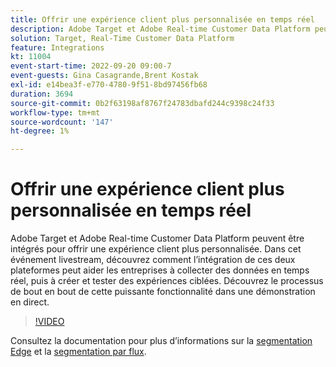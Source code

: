 ```yaml
---
title: Offrir une expérience client plus personnalisée en temps réel
description: Adobe Target et Adobe Real-time Customer Data Platform peuvent être intégrés pour offrir une expérience client plus personnalisée. Dans cet événement livestream, découvrez comment l’intégration de ces deux plateformes peut aider les entreprises à collecter des données en temps réel, puis à créer et tester des expériences ciblées. Découvrez le processus de bout en bout de cette puissante fonctionnalité dans une démonstration en direct.
solution: Target, Real-Time Customer Data Platform
feature: Integrations
kt: 11004
event-start-time: 2022-09-20 09:00-7
event-guests: Gina Casagrande,Brent Kostak
exl-id: e14bea3f-e770-4780-9f51-8bd97456fb68
duration: 3694
source-git-commit: 0b2f63198af8767f24783dbafd244c9398c24f33
workflow-type: tm+mt
source-wordcount: '147'
ht-degree: 1%

---
```


# Offrir une expérience client plus personnalisée en temps réel

Adobe Target et Adobe Real-time Customer Data Platform peuvent être intégrés pour offrir une expérience client plus personnalisée. Dans cet événement livestream, découvrez comment l’intégration de ces deux plateformes peut aider les entreprises à collecter des données en temps réel, puis à créer et tester des expériences ciblées. Découvrez le processus de bout en bout de cette puissante fonctionnalité dans une démonstration en direct.

>[!VIDEO](https://video.tv.adobe.com/v/3409425/?quality=12&learn=on)

Consultez la documentation pour plus d’informations sur la [segmentation Edge](https://experienceleague.adobe.com/docs/experience-platform/segmentation/ui/edge-segmentation.html?lang=fr) et la [ segmentation par flux](https://experienceleague.adobe.com/docs/experience-platform/segmentation/ui/streaming-segmentation.html?lang=fr).

